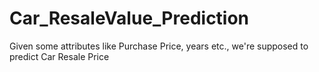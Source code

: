# Car_ResaleValue_Prediction
Given some attributes like Purchase Price, years etc., we're supposed to predict Car Resale Price
